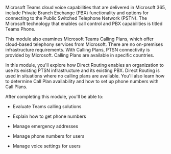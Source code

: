 Microsoft Teams cloud voice capabilities that are delivered in Microsoft 365, include Private Branch Exchange (PBX) functionality and options for connecting to the Public Switched Telephone Network (PSTN). The Microsoft technology that enables call control and PBX capabilities is titled Teams Phone.

This module also examines Microsoft Teams Calling Plans, which offer cloud-based telephony services from Microsoft. There are no on-premises infrastructure requirements. With Calling Plans, PTSN connectivity is provided by Microsoft. Calling Plans are available in specific countries.

In this module, you'll explore how Direct Routing enables an organization to use its existing PTSN infrastructure and its existing PBX. Direct Routing is used in situations where no calling plans are available. You'll also learn how to determine Call Plan availability and how to set up phone numbers with Call Plans.

After completing this module, you'll be able to:

- Evaluate Teams calling solutions

- Explain how to get phone numbers

- Manage emergency addresses

- Manage phone numbers for users

- Manage voice settings for users

 
